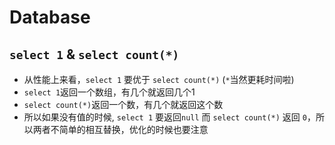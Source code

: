 # Database

## `select 1` & `select count(*)`
* 从性能上来看，`select 1` 要优于 `select count(*)` (`*`当然更耗时间啦)
* `select 1`返回一个数组，有几个就返回几个1
* `select count(*)`返回一个数，有几个就返回这个数
* 所以如果没有值的时候, `select 1` 要返回`null` 而 `select count(*)` 返回 `0`，所以两者不简单的相互替换，优化的时候也要注意